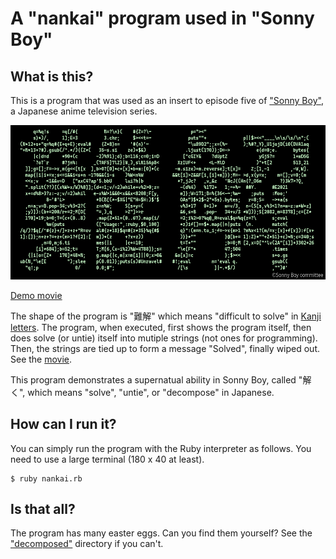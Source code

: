 # A "nankai" program used in "Sonny Boy"

## What is this?

This is a program that was used as an insert to episode five of ["Sonny Boy"](https://anime.shochiku.co.jp/sonny-boy/), a Japanese anime television series.

![nankai.rb](ss.png)

[Demo movie](https://youtu.be/33r6NXbelJk)

The shape of the program is "難解" which means "difficult to solve" in [Kanji letters](https://en.wikipedia.org/wiki/Kanji).
The program, when executed, first shows the program itself, then does solve (or untie) itself into mutiple strings (not ones for programming).
Then, the strings are tied up to form a message "Solved", finally wiped out.
See the [movie](https://youtu.be/33r6NXbelJk).

This program demonstrates a supernatual ability in Sonny Boy, called "解く", which means "solve", "untie", or "decompose" in Japanese.

## How can I run it?

You can simply run the program with the Ruby interpreter as follows. You need to use a large terminal (180 x 40 at least).

```
$ ruby nankai.rb
```

## Is that all?

The program has many easter eggs. Can you find them yourself? See the ["decomposed"](decomposed/) directory if you can't.
